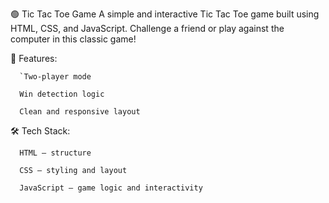 🟢 Tic Tac Toe Game
A simple and interactive Tic Tac Toe game built using HTML, CSS, and JavaScript. Challenge a friend or play against the computer in this classic game!

🔧 Features:

      `Two-player mode

      Win detection logic

      Clean and responsive layout

🛠️ Tech Stack:

      HTML – structure

      CSS – styling and layout

      JavaScript – game logic and interactivity
